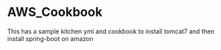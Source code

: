 # AWS_Cookbook
This has a sample kitchen yml and cookbook to install tomcat7 and then install spring-boot on amazon
